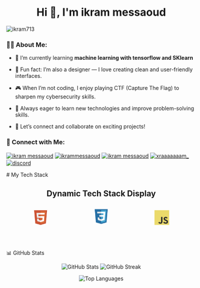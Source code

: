 

<h1 align="center">Hi 👋, I'm ikram messaoud</h1>


<p align="left"> <img src="https://komarev.com/ghpvc/?username=ikram713&label=Profile%20views&color=0e75b6&style=flat" alt="ikram713" /> </p>
<h3>👨‍💻 About Me:</h3>

- 🌱 I’m currently learning **machine learning with tensorflow  and SKlearn**

- 🎨 Fun fact: I’m also a designer — I love creating clean and user-friendly interfaces.

- 🎮 When I’m not coding, I enjoy playing CTF (Capture The Flag) to sharpen my cybersecurity skills.

- 🚀 Always eager to learn new technologies and improve problem-solving skills.

- 🔗 Let’s connect and collaborate on exciting projects!




 ### 🤝 Connect with Me:


<p align="left">
<a href="https://www.linkedin.com/in/ikram-messaoud-08466b335" target="blank"><img align="center" src="https://raw.githubusercontent.com/rahuldkjain/github-profile-readme-generator/master/src/images/icons/Social/linked-in-alt.svg" alt="ikram messaoud" height="30" width="40" /></a>
<a href="https://kaggle.com/ikrammessaoud" target="blank"><img align="center" src="https://raw.githubusercontent.com/rahuldkjain/github-profile-readme-generator/master/src/images/icons/Social/kaggle.svg" alt="ikrammessaoud" height="30" width="40" /></a>
<a href="https://www.facebook.com/share/16oDeTxd6x/" target="blank"><img align="center" src="https://raw.githubusercontent.com/rahuldkjain/github-profile-readme-generator/master/src/images/icons/Social/facebook.svg" alt="ikram messaoud" height="30" width="40" /></a>
<a href="https://www.instagram.com/xraaaaam_?igsh=ZGQwcDhrdXBiMG9q" target="blank"><img align="center" src="https://raw.githubusercontent.com/rahuldkjain/github-profile-readme-generator/master/src/images/icons/Social/instagram.svg" alt="xraaaaaaam_" height="30" width="40" /></a>
<a href="https://discord.gg/AsuaFdWh" target="blank">
 <img align="center" src="https://raw.githubusercontent.com/rahuldkjain/github-profile-readme-generator/master/src/images/icons/Social/discord.svg" alt="discord" height="30" width="40" />
</a>


</p>
# My Tech Stack

<div align="center">
  
## Dynamic Tech Stack Display

<div class="tech-stack">
  <!-- Row 1 -->
  <div class="tech-item">
    <img src="https://raw.githubusercontent.com/devicons/devicon/master/icons/html5/html5-original.svg" alt="HTML5" width="40" height="40">
    <span>HTML5</span>
  </div>
  <div class="tech-item">
    <img src="https://raw.githubusercontent.com/devicons/devicon/master/icons/css3/css3-original.svg" alt="CSS3" width="40" height="40">
    <span>CSS3</span>
  </div>
  <div class="tech-item">
    <img src="https://raw.githubusercontent.com/devicons/devicon/master/icons/javascript/javascript-original.svg" alt="JavaScript" width="40" height="40">
    <span>JavaScript</span>
  </div>
  <!-- Add all other items following the same pattern -->
</div>

</div>

<style>
.tech-stack {
  display: grid;
  grid-template-columns: repeat(auto-fit, minmax(80px, 1fr));
  gap: 20px;
  padding: 20px;
  max-width: 800px;
  margin: 0 auto;
}

.tech-item {
  display: flex;
  flex-direction: column;
  align-items: center;
  transition: all 0.3s ease;
  animation: float 4s ease-in-out infinite;
}

.tech-item:nth-child(odd) {
  animation-delay: 0.5s;
}

.tech-item:hover {
  transform: scale(1.1) rotate(10deg);
  animation: none;
}

.tech-item img {
  filter: grayscale(20%);
  transition: filter 0.3s ease;
}

.tech-item:hover img {
  filter: grayscale(0%);
}

.tech-item span {
  margin-top: 8px;
  font-size: 12px;
  opacity: 0;
  transition: opacity 0.3s ease;
}

.tech-item:hover span {
  opacity: 1;
}

@keyframes float {
  0%, 100% { transform: translateY(0); }
  50% { transform: translateY(-10px); }
}

@keyframes rotate {
  0% { transform: rotate(0deg); }
  100% { transform: rotate(360deg); }
}
</style>

📊 GitHub Stats
<p align="center"> <img src="https://github-readme-stats.vercel.app/api?username=ikram713&show_icons=true&theme=radical&hide_border=true" alt="GitHub Stats" width="48%" /> <img src="https://github-readme-streak-stats.herokuapp.com/?user=ikram713&theme=radical&hide_border=true" alt="GitHub Streak" width="48%" /> </p> <p align="center"> <img src="https://github-readme-stats.vercel.app/api/top-langs/?username=ikram713&layout=compact&theme=radical&hide_border=true" alt="Top Languages" /> </p>










